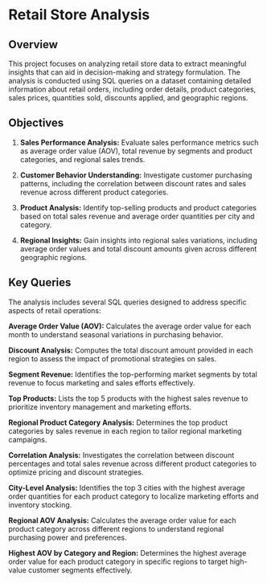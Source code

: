 # Retail Store Analysis

## Overview
This project focuses on analyzing retail store data to extract meaningful insights that can aid in decision-making and strategy formulation. The analysis is conducted using SQL queries on a dataset containing detailed information about retail orders, including order details, product categories, sales prices, quantities sold, discounts applied, and geographic regions.

## Objectives

1. **Sales Performance Analysis:** 
Evaluate sales performance metrics such as average order value (AOV), total revenue by segments and product categories, and regional sales trends.

2. **Customer Behavior Understanding:** 
Investigate customer purchasing patterns, including the correlation between discount rates and sales revenue across different product categories.

3. **Product Analysis:** 
Identify top-selling products and product categories based on total sales revenue and average order quantities per city and category.

4. **Regional Insights:** 
Gain insights into regional sales variations, including average order values and total discount amounts given across different geographic regions.

## Key Queries
The analysis includes several SQL queries designed to address specific aspects of retail operations:

**Average Order Value (AOV):**
Calculates the average order value for each month to understand seasonal variations in purchasing behavior.

**Discount Analysis:**
Computes the total discount amount provided in each region to assess the impact of promotional strategies on sales.

**Segment Revenue:**
Identifies the top-performing market segments by total revenue to focus marketing and sales efforts effectively.

**Top Products:** 
Lists the top 5 products with the highest sales revenue to prioritize inventory management and marketing efforts.

**Regional Product Category Analysis:** 
Determines the top product categories by sales revenue in each region to tailor regional marketing campaigns.

**Correlation Analysis:** 
Investigates the correlation between discount percentages and total sales revenue across different product categories to optimize pricing and discount strategies.

**City-Level Analysis:** 
Identifies the top 3 cities with the highest average order quantities for each product category to localize marketing efforts and inventory stocking.

**Regional AOV Analysis:**
Calculates the average order value for each product category across different regions to understand regional purchasing power and preferences.

**Highest AOV by Category and Region:**
Determines the highest average order value for each product category in specific regions to target high-value customer segments effectively.


